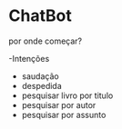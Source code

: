 # ChatBot

por onde começar?

-Intenções

- saudação
- despedida
- pesquisar livro por titulo
- pesquisar por autor
- pesquisar por assunto

